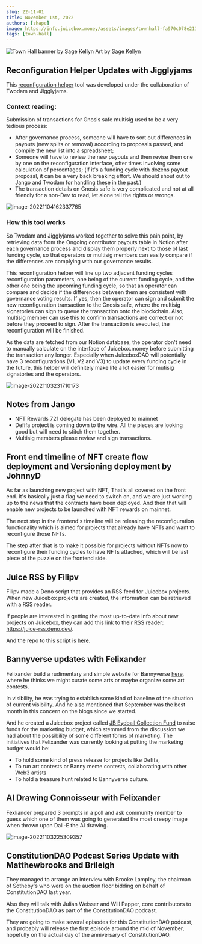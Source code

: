 ```yaml
---
slug: 22-11-01
title: November 1st, 2022
authors: [zhape]
image: https://info.juicebox.money/assets/images/townhall-fa970c078e21123c4e80993400e638db.webp
tags: [town-hall]
---
```


![Town Hall banner by Sage Kellyn](/img/townhall.webp) 
Art by [Sage Kellyn](https://twitter.com/SageKellyn)



## Reconfiguration Helper Updates with Jigglyjams

This [reconfiguration helper](https://juicetool.xyz/juicebox) tool was developed under the collaboration of Twodam and Jigglyjams. 

### Context reading:

Submission of transactions for Gnosis safe multisig used to be a very tedious process:

- After governance process, someone will have to sort out differences in payouts (new splits or removal) according to proposals passed, and compile the new list into a spreadsheet;
- Someone will have to review the new payouts and then revise them one by one on the reconfiguration interface, ofter times involving some calculation of percentages; (if it's a funding cycle with dozens payout proposal, it can be a very back breaking effort. We should shout out to Jango and Twodam for handling these in the past.)
- The transaction details on Gnosis safe is very complicated and not at all friendly for a  non-Dev to read,  let alone tell the rights or wrongs.

![image-20221104162337765](image-20221104162337765.webp)

### How this tool works

So Twodam and Jigglyjams worked together to solve this pain point, by retrieving data from the Ongoing contributor payouts table in Notion after each governance process and display them properly next to those of last funding cycle, so that operators or multisig members can easily compare if the differences are complying with our governance results.

This reconfiguration helper will line up two adjacent funding cycles reconfiguration parameters, one being of the current funding cycle, and the other one being the upcoming funding cycle, so that an operator can compare  and decide if the differences between them are consistent with governance voting results. If yes, then the operator can sign and submit the new reconfiguration transaction to the Gnosis safe, where the multisig signatories can sign to queue the transaction onto the blockchain. Also, multisig member can use this to confirm transactions are correct or not before they proceed to sign. After the transaction is executed, the reconfiguration will be finished.

As the data are fetched from our Notion database,  the operator don't need to manually calculate on the interface of Juicebox.money before submitting the transaction any longer. Especially when JuiceboxDAO will potentially have 3 reconfigurations (V1, V2 and V3) to update every funding cycle in the future, this helper will definitely make life a lot easier for mutisig signatories and the operators.

![image-20221103231710173](image-20221103231710173.webp)

## Notes from Jango

- NFT Rewards 721 delegate has been deployed to mainnet
- Defifa project is coming down to the wire. All the pieces are looking good but will need to stitch them together.
- Multisig members please review and sign transactions.

## Front end timeline of NFT create flow deployment and Versioning deployment by JohnnyD

As far as launching new project with NFT, That's all covered on the front end. It's basically just a flag we need to switch on, and we are just working up to the news that the contracts have been deployed. And then that will enable new projects to be launched with NFT rewards on mainnet.

The next step in the frontend's timeline will be releasing the reconfiguration functionality which is aimed for projects that already have NFTs and want to reconfigure those NFTs.

The step after that is to make it possible for projects without NFTs now to reconfigure their funding cycles to have NFTs attached, which will be last piece of the puzzle on the frontend side.

## Juice RSS by Filipv

Filipv made a Deno script that provides an RSS feed for Juicebox projects. When new Juicebox projects are created, the information can be retrieved with a RSS reader. 

If people are interested in getting the most up-to-date info about new projects on Juicebox, they can add this link to their RSS reader: https://juice-rss.deno.dev/.

And the repo to this script is [here](https://github.com/filipvvv/juice-rss).

## Bannyverse updates with Felixander

Felixander build a rudimentary and simple website for Bannyverse [here](https://felixanderfelixand.wixsite.com/bannyverse), where he thinks we might curate some arts or maybe organize some art contests.

In visibility, he was trying to establish some kind of baseline of the situation of current visibility. And he also mentioned that September was the best month in this concern on the blogs since we started.

And he created a Juicebox project called [JB Eyeball Collection Fund](https://juicebox.money/v2/p/293) to raise funds for the marketing budget, which stemmed from the discussion we had about the possibility of some different forms of marketing. The initiatives that Felixander was currently looking at putting the marketing budget would be:

- To hold some kind of press release for projects like Defifa, 
- To run art contests or Banny meme contests, collaborating with other Web3 artists
- To hold a treasure hunt related to Bannyverse culture.

 ## AI Drawing Connoisseur with Felixander

Fexliander prepared 3 prompts in a poll and ask community member to guess which one of them was going to generated the most creepy image when thrown upon Dall-E the AI drawing.

![image-20221103225309357](image-20221103225309357.webp)

## ConstitutionDAO Podcast Series Update with Matthewbrooks and Brileigh

They managed to arrange an interview with Brooke Lampley, the chairman of Sotheby's who were on the auction floor bidding on behalf of  ConstitutionDAO last year.

Also they will talk with Julian Weisser and Will Papper, core contributors to the ConstitutionDAO as part of the ConstitutionDAO podcast.

They are going to make several episodes for this ConstitutionDAO podcast, and probably will release the first episode around the mid of November, hopefully on the actual day of the anniversary of ConstitutionDAO.


